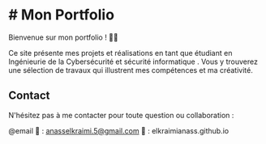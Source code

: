 # # Mon Portfolio

Bienvenue sur mon portfolio ! 🎨✨

Ce site présente mes projets et réalisations en tant que étudiant en Ingénieurie de la Cybersécurité et sécurité informatique . Vous y trouverez une sélection de travaux qui illustrent mes compétences et ma créativité.

## Contact
N'hésitez pas à me contacter pour toute question ou collaboration : 

@email 📧 : anasselkraimi.5@gmail.com
🔗 :  elkraimianass.github.io
